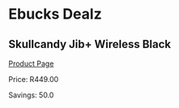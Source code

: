 
# Ebucks Dealz
## Skullcandy Jib+ Wireless Black
[Product Page](https://www.ebucks.com/web/shop/productSelected.do?prodId=1061087298&catId=1048640943)

Price: R449.00

Savings: 50.0


	